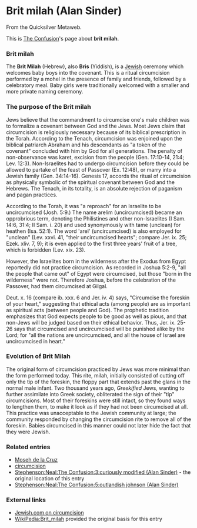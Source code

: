 
# Brit milah (Alan Sinder)

From the Quicksilver Metaweb.

This is [The Confusion](/the-confusion)'s page about **brit milah**.


### Brit milah


The **Brit Milah** (Hebrew), also **Bris** (Yiddish), is a [Jewish](/judaism) ceremony which welcomes baby boys into the covenant. This is a ritual circumcision performed by a mohel in the presence of family and friends, followed by a celebratory meal. Baby girls were traditionally welcomed with a smaller and more private naming ceremony.

### The purpose of the Brit milah


Jews believe that the commandment to circumcise one's male children was to formalize a covenant between God and the Jews. Most Jews claim that circumcision is religiously necessary because of its biblical prescription in the Torah. According to the Tenach, circumcision was enjoined upon the biblical patriarch Abraham and his descendants as "a token of the covenant" concluded with him by God for all generations. The penalty of non-observance was karet, excision from the people (Gen. 17:10-14, 21:4; Lev. 12:3). Non-Israelites had to undergo circumcision before they could be allowed to partake of the feast of Passover (Ex. 12:48), or marry into a Jewish family (Gen. 34:14-16). Genesis 17, accords the ritual of circumcision as physically symbolic of the spiritual covenant between God and the Hebrews. The Tenach, in its totality, is an absolute rejection of paganism and pagan practices. 

According to the Torah, it was "a reproach" for an Israelite to be uncircumcised (Josh. 5:9.) The name arelim (uncircumcised) became an opprobrious term, denoting the Philistines and other non-Israelites (I Sam. 14:6, 31:4; II Sam. i. 20) and used synonymously with tame (unclean) for heathen (Isa. 52:1). The word 'arel' (uncircumcised) is also employed for "unclean" (Lev. xxvi. 41, "their uncircumcised hearts"; compare Jer. ix. 25; Ezek. xliv. 7, 9); it is even applied to the first three years' fruit of a tree, which is forbidden (Lev. xix. 23). 

However, the Israelites born in the wilderness after the Exodus from Egypt reportedly did not practice circumcision. As recorded in Joshua 5:2-9, "all the people that came out" of Egypt were circumcised, but those "born in the wilderness" were not. Therefore Joshua, before the celebration of the Passover, had them circumcised at Gilgal. 

Deut. x. 16 (compare ib. xxx. 6 and Jer. iv. 4) says, "Circumcise the foreskin of your heart," suggesting that ethical acts (among people) are as important as spiritual acts (between people and God). The prophetic tradition emphasizes that God expects people to be good as well as pious, and that non-Jews will be judged based on their ethical behavior. Thus, Jer. ix. 25-26 says that circumcised and uncircumcised will be punished alike by the Lord; for "all the nations are uncircumcised, and all the house of Israel are uncircumcised in heart." 

### Evolution of Brit Milah


The original form of circumcision practiced by Jews was more minimal than the form performed today. This rite, milah, initially consisted of cutting off only the tip of the foreskin, the floppy part that extends past the glans in the normal male infant. Two thousand years ago, *Greekified* Jews, wanting to further assimilate into Greek society, obliterated the sign of their "tip" circumcisions. Most of their foreskins were still intact, so they found ways to lengthen them, to make it look as if they had not been circumcised at all. This practice was unacceptable to the Jewish community at large; the community responded by changing the circumcision rite to remove all of the foreskin. Babies circumcised in this manner could not later hide the fact that they were Jewish.

### Related entries


* [Moseh de la Cruz](/moseh-de-la-cruz)
* [circumcision](/circumcision)
* [Stephenson:Neal:The Confusion:3:curiously modified (Alan Sinder)](/stephenson-neal-the-confusion-3-curiously-modified-alan-sinder) - the original location of this entry
* [Stephenson:Neal:The Confusion:5:outlandish johnson (Alan Sinder)](/stephenson-neal-the-confusion-5-outlandish-johnson-alan-sinder)


### External links


* [Jewish.com on circumcision](/http-jewish-com-page-php-do-page-cat-id-976)
* [WikiPedia:Brit\_milah](/) provided the original basis for this entry
